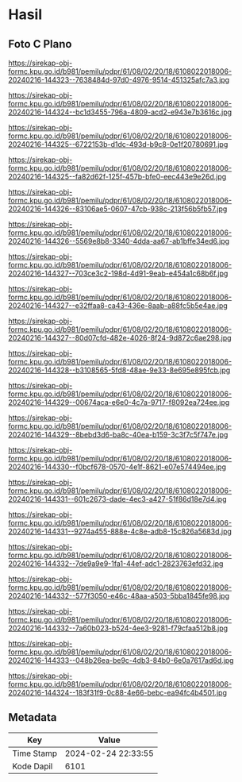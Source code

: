 # Hasil

## Foto C Plano

https://sirekap-obj-formc.kpu.go.id/b981/pemilu/pdpr/61/08/02/20/18/6108022018006-20240216-144323--7638484d-97d0-4976-9514-451325afc7a3.jpg

https://sirekap-obj-formc.kpu.go.id/b981/pemilu/pdpr/61/08/02/20/18/6108022018006-20240216-144324--bc1d3455-796a-4809-acd2-e943e7b3616c.jpg

https://sirekap-obj-formc.kpu.go.id/b981/pemilu/pdpr/61/08/02/20/18/6108022018006-20240216-144325--6722153b-d1dc-493d-b9c8-0e1f20780691.jpg

https://sirekap-obj-formc.kpu.go.id/b981/pemilu/pdpr/61/08/02/20/18/6108022018006-20240216-144325--fa82d62f-125f-457b-bfe0-eec443e9e26d.jpg

https://sirekap-obj-formc.kpu.go.id/b981/pemilu/pdpr/61/08/02/20/18/6108022018006-20240216-144326--83106ae5-0607-47cb-938c-213f56b5fb57.jpg

https://sirekap-obj-formc.kpu.go.id/b981/pemilu/pdpr/61/08/02/20/18/6108022018006-20240216-144326--5569e8b8-3340-4dda-aa67-ab1bffe34ed6.jpg

https://sirekap-obj-formc.kpu.go.id/b981/pemilu/pdpr/61/08/02/20/18/6108022018006-20240216-144327--703ce3c2-198d-4d91-9eab-e454a1c68b6f.jpg

https://sirekap-obj-formc.kpu.go.id/b981/pemilu/pdpr/61/08/02/20/18/6108022018006-20240216-144327--e32ffaa8-ca43-436e-8aab-a88fc5b5e4ae.jpg

https://sirekap-obj-formc.kpu.go.id/b981/pemilu/pdpr/61/08/02/20/18/6108022018006-20240216-144327--80d07cfd-482e-4026-8f24-9d872c6ae298.jpg

https://sirekap-obj-formc.kpu.go.id/b981/pemilu/pdpr/61/08/02/20/18/6108022018006-20240216-144328--b3108565-5fd8-48ae-9e33-8e695e895fcb.jpg

https://sirekap-obj-formc.kpu.go.id/b981/pemilu/pdpr/61/08/02/20/18/6108022018006-20240216-144329--00674aca-e6e0-4c7a-9717-f8092ea724ee.jpg

https://sirekap-obj-formc.kpu.go.id/b981/pemilu/pdpr/61/08/02/20/18/6108022018006-20240216-144329--8bebd3d6-ba8c-40ea-b159-3c3f7c5f747e.jpg

https://sirekap-obj-formc.kpu.go.id/b981/pemilu/pdpr/61/08/02/20/18/6108022018006-20240216-144330--f0bcf678-0570-4e1f-8621-e07e574494ee.jpg

https://sirekap-obj-formc.kpu.go.id/b981/pemilu/pdpr/61/08/02/20/18/6108022018006-20240216-144331--601c2673-dade-4ec3-a427-51f86d18e7d4.jpg

https://sirekap-obj-formc.kpu.go.id/b981/pemilu/pdpr/61/08/02/20/18/6108022018006-20240216-144331--9274a455-888e-4c8e-adb8-15c826a5683d.jpg

https://sirekap-obj-formc.kpu.go.id/b981/pemilu/pdpr/61/08/02/20/18/6108022018006-20240216-144332--7de9a9e9-1fa1-44ef-adc1-2823763efd32.jpg

https://sirekap-obj-formc.kpu.go.id/b981/pemilu/pdpr/61/08/02/20/18/6108022018006-20240216-144332--577f3050-e46c-48aa-a503-5bba1845fe98.jpg

https://sirekap-obj-formc.kpu.go.id/b981/pemilu/pdpr/61/08/02/20/18/6108022018006-20240216-144332--7a60b023-b524-4ee3-9281-f79cfaa512b8.jpg

https://sirekap-obj-formc.kpu.go.id/b981/pemilu/pdpr/61/08/02/20/18/6108022018006-20240216-144333--048b26ea-be9c-4db3-84b0-6e0a7617ad6d.jpg

https://sirekap-obj-formc.kpu.go.id/b981/pemilu/pdpr/61/08/02/20/18/6108022018006-20240216-144324--183f31f9-0c88-4e66-bebc-ea94fc4b4501.jpg


## Metadata

| Key        | Value               |
| ---------- | ------------------- |
| Time Stamp | 2024-02-24 22:33:55 |
| Kode Dapil | 6101                |



